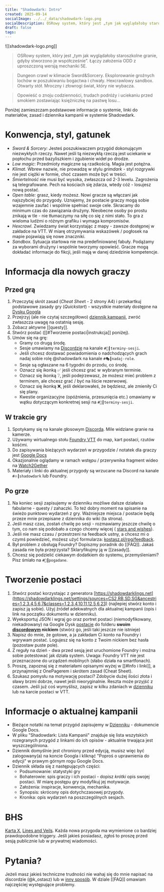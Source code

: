 ```yaml
---
title: "Shadowdark: Intro"
created: 2025-09-14
socialImage: ../../_data/shadowdark-logo.png
socialDescription: OSRowy system, który jest „tym jak wyglądałoby staroszkolne granie, gdybystworzono je współcześnie”. Łączy założenia ODD z uproszczoną wersją mechaniki 5E.
draft: false
tags:
---
```

 
![[shadowdark-logo.png]]

>OSRowy system, który jest „tym jak wyglądałoby staroszkolne granie, gdyby
stworzono je współcześnie”. Łączy założenia ODD z uproszczoną wersją mechaniki 5E.

>Dungeon crawl w klimacie Sword&Sorcery. Eksplorowanie groźnych lochów w poszukiwaniu bogactwa i chwały. Hexcrawlowy sandbox. Otwarty stół. Mroczny i złowrogi świat, który nie wybacza.

<!--more-->

>Opowieść o znoju codzienności, trudach podróży i uciekaniu przed smokiem zostawiając księżniczkę na pastwę losu\...


Poniżej zamieszczam podstawowe informacje o systemie, linki do materiałów, zasad i dziennika kampanii w systemie Shadowdark.

# Konwencja,  styl,  gatunek
* _Sword & Sorcery:_ Jesteś poszukiwaczem przygód dokonującym niezwykłych rzeczy. Nawet jeśli tą niezwykłą rzeczą jest uciekanie w popłochu przed bazyliszkiem i zgubienie wideł po drodze. 
* _Low magic_: Przedmioty magiczne są rzadkością. Magia jest potężna.
* _Klimat._ Wbrew nazwie, nie prowadzę w stylu _grimdark_ - styl rozgrywki nie jest ciężki w formie, choć czasem może być w treści. 
* _Śmiertelność_ nie musi być wysoka, zwłaszcza od 2-3 levelu. Zagrożenia są telegrafowane. Pech na kościach się zdarza, wtedy cóż - losujesz nową postać. 
* _Open table:_ grasz, kiedy możesz. Nowi gracze są włączani jak najszybciej do przygody. Uznajemy, że postacie graczy mogą sobie wzajemnie zaufać i wspólnie spełniać swoje cele. Skracamy do minimum czas do zawiązania drużyny. Nieobecne osoby po prostu znikają w tle - nie tłumaczymy na siłę co się z nimi stało. To gra z wieloma ludźmi o różnym grafiku i wymaga kompromisów. 
* _Hexcrawl._ Zwiedzamy świat korzystając z mapy - zawsze dostępnej w zakładce na VTT. W miarę otrzymywania wskazówek / pogłosek na mapie pojawiają się nowe znaczniki. 
* _Sandbox._ Sytuacja startowa nie ma predefiniowanej fabuły. Podążamy za wyborami drużyny i wspólnie tworzymy opowieść. Gracze mogą dokładać informacje do fikcji, jeśli mają w danej dziedzinie kompetencje. 


# Informacja dla nowych graczy

## Przed grą
1. Przeczytaj skrót zasad (*Cheat Shee*t - 2 strony A4) i przekartkuj podstawowe zasady gry (*Quickstart*) - wszystkie materiały dostępne na [Dysku Googla](https://drive.google.com/drive/folders/19nuvyYAhCpQs8IsSgbdFHkMfyEehNpv2?usp=drive_link)
2. Przejrzyj (ale nie czytaj szczegółowo) [dziennik kampanii](https://docs.google.com/document/d/1oLwVdmQbuJhpigNxDqmOfIhD31zKhTzo9GPCzr_C-h4/edit?usp=sharing),  zwróć zwłaszcza uwagę  na ostatnią sesję.
3. Zobacz aktywne [[questy]].
4. Stwórz postać ([[#Tworzenie postaci|instrukcja]] poniżej).
5. Umów się na grę:
	* Gramy co drugą środę. 
	* Sesje umawiamy na [Discordzie](https://discord.com/invite/5g9BE9swUR) na kanale  `#📅┃terminy-sesji`. 
	* Jeśli chcesz dostawać powiadomienia o nadchodzących grach nadaj sobie rolę @shadowdark na kanale `#🎭┃nadaj-role`.
	* Sesje są ogłaszane na 6 tygodni do przodu, co środę. 
	* Oznacz się ikonką ✅ jeśli chcesz grać w wybranym terminie.
	* Oznacz się ikonką ❔, jeśli podejrzewasz, że możesz mieć problem z terminem, ale chcesz grać / być na liście rezerwowej.
	* Oznacz się  ikonką ❌, jeśli deklarowałeś, że będziesz, ale zmieniły Ci się plany.
	* Kwestie organizacyjne (opóźnienia, przesunięcia etc.) omawiamy w wątku dotyczącym konkretnej sesji na `#📅┃terminy-sesji`.

## W trakcie gry
1. Spotykamy się na kanale głosowym [Discorda](https://discord.com/invite/5g9BE9swUR). Mile widziane granie na kamerze.
2. Używamy wirtualnego stołu [Foundry VTT](https://vtt.kostasz.pl/) do map, kart postaci, rzutów kośćmi.
3. Do zapisywania bieżących wydarzeń w przygodzie / notatek dla graczy jest [Google Docs](https://docs.google.com/document/d/1oLwVdmQbuJhpigNxDqmOfIhD31zKhTzo9GPCzr_C-h4/edit?tab=t.0#heading=h.n53wzr4wioay) 
4. Okazjonalnie oglądamy w ramach wstępu / przerywnika fragment wideo na [Watch2Gether](https://w2g.tv/?r=dmofrlocu9eezq5eh9)
5. Materiały i linki do aktualnej przygody są wrzucane na Discord na kanale `#🔥┃shadowdark` lub Foundry.

## Po grze
1. Na koniec sesji zapisujemy w dzienniku możliwe dalsze działania fabularne - questy / zahaczki. To też dobry moment na spisanie na świeżo punktowo wydarzeń z gry. Ważniejsze  miejsca / postacie będą przeze mnie przepisane z dziennika do wiki (ta strona).
2. Jeśli masz czas, zostań chwilę po sesji - rozmawiamy jeszcze chwilę o tym, co nam się podobało a czego chcemy więcej ( [stars and wishes](https://www.gauntlet-rpg.com/blog/stars-and-wishes)).
3. Jeśli nie masz czasu / przestrzeni na feedback ustny, a chcesz mi o czymś powiedzieć, możesz użyć formularza: [kostasz.pl/rpg/feedback](https://docs.google.com/forms/d/1npMDj4rREGnCoK-GfPrUtJ1hevretPYDtsaotR5KN3M/edit).
4. Był problem z obsługą Foundry? Dopiszmy poradnik do [[FAQ]]. Jakaś zasada nie była przejrzysta? Sklaryfikujmy ją w [[zasady]]. 
5. Chcesz się podzielić ciekawym dodatkiem do systemu, przemyśleniami? Pisz śmiało na `#💬┃pogadane`.

# Tworzenie postaci
1. Stwórz postać korzystając z generatora [https://shadowdarklings.net](https://shadowdarklings.net/settings/sources=CS2,RB,SD,SG&ancestries=1,2,3,4,5,6,7&classes=1,2,3,4,10,11,12,5,6,23) (najlepiej stwórz konto i zapisz ją sobie). Użyj źródeł adekwatnych dla aktualnej kampanii (opis i link na początku dokumentu w dzienniku).
2. Wyeksportuj JSON i wgraj go oraz portret postaci (niemodyfikowany, niekadrowany) na Google Dysk [postacie](https://drive.google.com/open?id=19phpQgXseR2B-X9PmvdjfeCb8TjXAkgl) do folderu  **swoim <ins>discordowym</ins> nickiem** (stwórz go, jeśli taki jeszcze nie istnieje)
3. Napisz do mnie, że gotowe, a ja zakładam Ci konto na Foundry i wgrywam postać. Logujesz się na konto z Twoim nickiem bez hasła (pozostaw puste pole).
4. Z reguły na dzień - dwa przed sesją jest uruchomione Foundry i można sobie potestować jak działa system. Uwaga: Foundry VTT nie jest przeznaczone do urządzeń mobilnych (słabo działa na smartfonach).
5. Proszę, zapoznaj się z materiałami opisanymi wyżej w [[#Info i linki]], a przynajmniej z OnePagerem i skrótem zasad (Cheat Sheet).
6. Szukasz pomysłu na motywację postaci? Zdobycie dużej ilości złota i sławy brzmi dobrze, nawet jeśli nieoryginalnie. Reszta może przyjść z czasem. Jeśli już coś wymyślisz, zapisz w kilku zdaniach w [dzienniku](#info-i-linki) lub na karcie postaci w VTT.

# Informacje o aktualnej kampanii
* Bieżące notatki na temat przygód zapisujemy w [Dzienniku](https://docs.google.com/document/d/1oLwVdmQbuJhpigNxDqmOfIhD31zKhTzo9GPCzr_C-h4/edit?tab=t.0#heading=h.n53wzr4wioay)  - dokumencie Google Docs. 
* W pliku "Shadowdark: Lista Kampanii" znajduje się lista wszytskich rozegranych przygód z linkami do ich opisów - aktualnie trwająca jest wyszczególniona. 
* Dziennik domyślnie jest chroniony przed edycją, musisz więc być zalogowany(a) na koncie Googla i kliknąć "Poproś o uprawnienia do edycji" w prawym górnym rogu Google Docs.
* Dziennik składa się z następujących części:
	- Podsumowanie: statystyki gry
	- Bohaterowie: spis graczy i ich postaci - dopisz _krótki_ opis swojej postaci. W miarę postępu gry modyfikuj jej motywacje. 
	- Założenia: inspiracje, konwencja, mechanika.
	- Synopsis: skrócony opis dotychczasowej przygody.
	- Kronika: opis wydarzeń na poszczególnych sesjach.

# BHS
[Karta X](https://docs.google.com/document/d/1SB0jsx34bWHZWbnNIVVuMjhDkrdFGo1_hSC2BWPlI3A/edit?tab=t.0), [Lines and Veils](https://rpg.stackexchange.com/questions/30906/what-do-the-terms-lines-and-veils-mean). Każda nowa przygoda ma wymienione co bardziej prawdopodobne triggery. Jeśli jakieś posiadasz, zgłoś to proszę przed sesją publicznie lub w prywatnej wiadomości. 

# Pytania?
Jeżeli masz jakieś techniczne trudności nie wahaj się do mnie napisać na discordzie (@k_ostasz) lub w [inny sposób](https://www.kostasz.pl/kontakt/).
W dziale [[FAQ]] omawiam najczęściej występujące problemy. 

